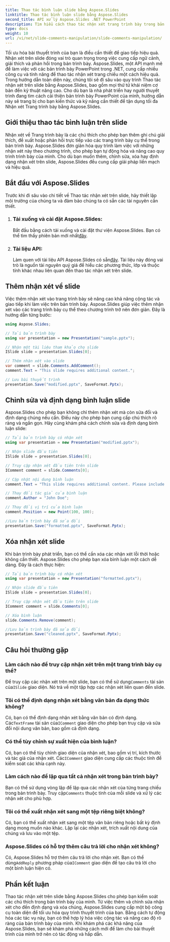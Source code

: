 ```yaml
---
title: Thao tác bình luận slide bằng Aspose.Slides
linktitle: Thao tác bình luận slide bằng Aspose.Slides
second_title: API xử lý Aspose.Slides .NET PowerPoint
description: Tìm hiểu cách thao tác nhận xét trang trình bày trong bản trình bày PowerPoint bằng API Aspose.Slides cho .NET. Khám phá hướng dẫn từng bước và ví dụ về mã nguồn để thêm, chỉnh sửa và định dạng nhận xét trên trang chiếu.
type: docs
weight: 10
url: /vi/net/slide-comments-manipulation/slide-comments-manipulation/
---
```


Tối ưu hóa bài thuyết trình của bạn là điều cần thiết để giao tiếp hiệu quả. Nhận xét trên slide đóng vai trò quan trọng trong việc cung cấp ngữ cảnh, giải thích và phản hồi trong bản trình bày. Aspose.Slides, một API mạnh mẽ để làm việc với các bản trình bày PowerPoint trong .NET, cung cấp nhiều công cụ và tính năng để thao tác nhận xét trang chiếu một cách hiệu quả. Trong hướng dẫn toàn diện này, chúng tôi sẽ đi sâu vào quy trình Thao tác nhận xét trên slide bằng Aspose.Slides, bao gồm mọi thứ từ khái niệm cơ bản đến kỹ thuật nâng cao. Cho dù bạn là nhà phát triển hay người thuyết trình đang tìm cách cải thiện bản trình bày PowerPoint của mình, hướng dẫn này sẽ trang bị cho bạn kiến thức và kỹ năng cần thiết để tận dụng tối đa Nhận xét Trang trình bày bằng Aspose.Slides.

## Giới thiệu thao tác bình luận trên slide

Nhận xét về Trang trình bày là các chú thích cho phép bạn thêm ghi chú giải thích, đề xuất hoặc phản hồi trực tiếp vào các trang trình bày cụ thể trong bản trình bày. Aspose.Slides đơn giản hóa quy trình làm việc với những nhận xét này theo chương trình, cho phép bạn tự động hóa và nâng cao quy trình trình bày của mình. Cho dù bạn muốn thêm, chỉnh sửa, xóa hay định dạng nhận xét trên slide, Aspose.Slides đều cung cấp giải pháp liền mạch và hiệu quả.

## Bắt đầu với Aspose.Slides

Trước khi đi sâu vào chi tiết về Thao tác nhận xét trên slide, hãy thiết lập môi trường của chúng ta và đảm bảo chúng ta có sẵn các tài nguyên cần thiết.

1. ### Tải xuống và cài đặt Aspose.Slides: 
	 Bắt đầu bằng cách tải xuống và cài đặt thư viện Aspose.Slides. Bạn có thể tìm thấy phiên bản mới nhất[đây](https://releases.aspose.com/slides/net/).

2. ### Tài liệu API: 
	 Làm quen với tài liệu API Aspose.Slides có sẵn[đây](https://reference.aspose.com/slides/net/). Tài liệu này đóng vai trò là nguồn tài nguyên quý giá để hiểu các phương thức, lớp và thuộc tính khác nhau liên quan đến thao tác nhận xét trên slide.

## Thêm nhận xét về slide

Việc thêm nhận xét vào trang trình bày sẽ nâng cao khả năng cộng tác và giao tiếp khi làm việc trên bản trình bày. Aspose.Slides giúp việc thêm nhận xét vào các trang trình bày cụ thể theo chương trình trở nên đơn giản. Đây là hướng dẫn từng bước:

```csharp
using Aspose.Slides;

// Tải bản trình bày
using var presentation = new Presentation("sample.pptx");

// Nhận một tài liệu tham khảo cho slide
ISlide slide = presentation.Slides[0];

// Thêm nhận xét vào slide
var comment = slide.Comments.AddComment();
comment.Text = "This slide requires additional content.";

// Lưu bài thuyết trình
presentation.Save("modified.pptx", SaveFormat.Pptx);
```

## Chỉnh sửa và định dạng bình luận slide

Aspose.Slides cho phép bạn không chỉ thêm nhận xét mà còn sửa đổi và định dạng chúng nếu cần. Điều này cho phép bạn cung cấp chú thích rõ ràng và ngắn gọn. Hãy cùng khám phá cách chỉnh sửa và định dạng bình luận slide:

```csharp
// Tải bản trình bày có nhận xét
using var presentation = new Presentation("modified.pptx");

// Nhận slide đầu tiên
ISlide slide = presentation.Slides[0];

// Truy cập nhận xét đầu tiên trên slide
IComment comment = slide.Comments[0];

// Cập nhật nội dung bình luận
comment.Text = "This slide requires additional content. Please include relevant statistics.";

// Thay đổi tác giả của bình luận
comment.Author = "John Doe";

// Thay đổi vị trí của bình luận
comment.Position = new Point(100, 100);

//Lưu bản trình bày đã sửa đổi
presentation.Save("formatted.pptx", SaveFormat.Pptx);
```

## Xóa nhận xét slide

Khi bản trình bày phát triển, bạn có thể cần xóa các nhận xét lỗi thời hoặc không cần thiết. Aspose.Slides cho phép bạn xóa bình luận một cách dễ dàng. Đây là cách thực hiện:

```csharp
// Tải bản trình bày có nhận xét
using var presentation = new Presentation("formatted.pptx");

// Nhận slide đầu tiên
ISlide slide = presentation.Slides[0];

// Truy cập nhận xét đầu tiên trên slide
IComment comment = slide.Comments[0];

// Xóa bình luận
slide.Comments.Remove(comment);

//Lưu bản trình bày đã sửa đổi
presentation.Save("cleaned.pptx", SaveFormat.Pptx);
```

## Câu hỏi thường gặp

### Làm cách nào để truy cập nhận xét trên một trang trình bày cụ thể?

Để truy cập các nhận xét trên một slide, bạn có thể sử dụng`Comments` tài sản của`ISlide` giao diện. Nó trả về một tập hợp các nhận xét liên quan đến slide.

### Tôi có thể định dạng nhận xét bằng văn bản đa dạng thức không?

 Có, bạn có thể định dạng nhận xét bằng văn bản có định dạng. Các`TextFrame` tài sản của`IComment` giao diện cho phép bạn truy cập và sửa đổi nội dung văn bản, bao gồm cả định dạng.

### Có thể tùy chỉnh sự xuất hiện của bình luận?

 Có, bạn có thể tùy chỉnh giao diện của nhận xét, bao gồm vị trí, kích thước và tác giả của nhận xét. Các`IComment` giao diện cung cấp các thuộc tính để kiểm soát các khía cạnh này.

### Làm cách nào để lặp qua tất cả nhận xét trong bản trình bày?

 Bạn có thể sử dụng vòng lặp để lặp qua các nhận xét của từng trang chiếu trong bản trình bày. Truy cập`Comments` thuộc tính của mỗi slide và xử lý các nhận xét cho phù hợp.

### Tôi có thể xuất nhận xét sang một tệp riêng biệt không?

Có, bạn có thể xuất nhận xét sang một tệp văn bản riêng hoặc bất kỳ định dạng mong muốn nào khác. Lặp lại các nhận xét, trích xuất nội dung của chúng và lưu vào một tệp.

### Aspose.Slides có hỗ trợ thêm câu trả lời cho nhận xét không?

 Có, Aspose.Slides hỗ trợ thêm câu trả lời cho nhận xét. Bạn có thể dùng`AddReply` phương pháp của`IComment` giao diện để tạo câu trả lời cho một bình luận hiện có.

## Phần kết luận

Thao tác nhận xét trên slide bằng Aspose.Slides cho phép bạn kiểm soát các chú thích trong bản trình bày của mình. Từ việc thêm và chỉnh sửa nhận xét cho đến định dạng và xóa chúng, Aspose.Slides cung cấp một bộ công cụ toàn diện để tối ưu hóa quy trình thuyết trình của bạn. Bằng cách tự động hóa các tác vụ này, bạn có thể hợp lý hóa việc cộng tác và nâng cao độ rõ ràng của bản trình bày của mình. Khi khám phá các khả năng của Aspose.Slides, bạn sẽ khám phá những cách mới để làm cho bài thuyết trình của mình trở nên có tác động và hấp dẫn.